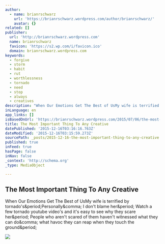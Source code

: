 ```yaml
---
author:
  - name: brianrschwarz
    url: 'https://brianrschwarz.wordpress.com/author/brianrschwarz/'
    avatar: {}
related: []
publisher:
  url: 'http://brianrschwarz.wordpress.com'
  name: brianrschwarz
  favicon: 'https://s2.wp.com/i/favicon.ico'
  domain: brianrschwarz.wordpress.com
keywords:
  - forgive
  - storm
  - habit
  - rut
  - worthlessness
  - tornado
  - need
  - stop
  - always
  - creatives
description: "When Our Emotions Get The Best of UsMy wife is terrified by tornado's.Personally, I don't blame her. Watch a few tornado youtube video's and it's easy to see why they scare her. People who aren't scared of them haven't witnessed what they can do, what havoc they can reap when they touch the ground."
inLanguage: en
app_links: []
isBasedOnUrl: 'https://brianrschwarz.wordpress.com/2015/07/06/the-most-important-thing-to-any-creative/'
title: The Most Important Thing To Any Creative
datePublished: '2015-12-16T03:16:16.763Z'
dateModified: '2015-12-16T03:15:59.273Z'
sourcePath: _posts/2015-12-16-the-most-important-thing-to-any-creative.md
published: true
inFeed: true
hasPage: false
inNav: false
_context: 'http://schema.org'
_type: MediaObject

---
```

<article style=""><h1>The Most Important Thing To Any Creative</h1><p>When Our Emotions Get The Best of UsMy wife is terrified by tornado's&amp;period;Personally&amp;comma; I don't blame her&amp;period; Watch a few tornado youtube video's and it's easy to see why they scare her&amp;period; People who aren't scared of them haven't witnessed what they can do&amp;comma; what havoc they can reap when they touch the ground&amp;period;</p><img src="https://s0.wp.com/i/blank.jpg" /></article>